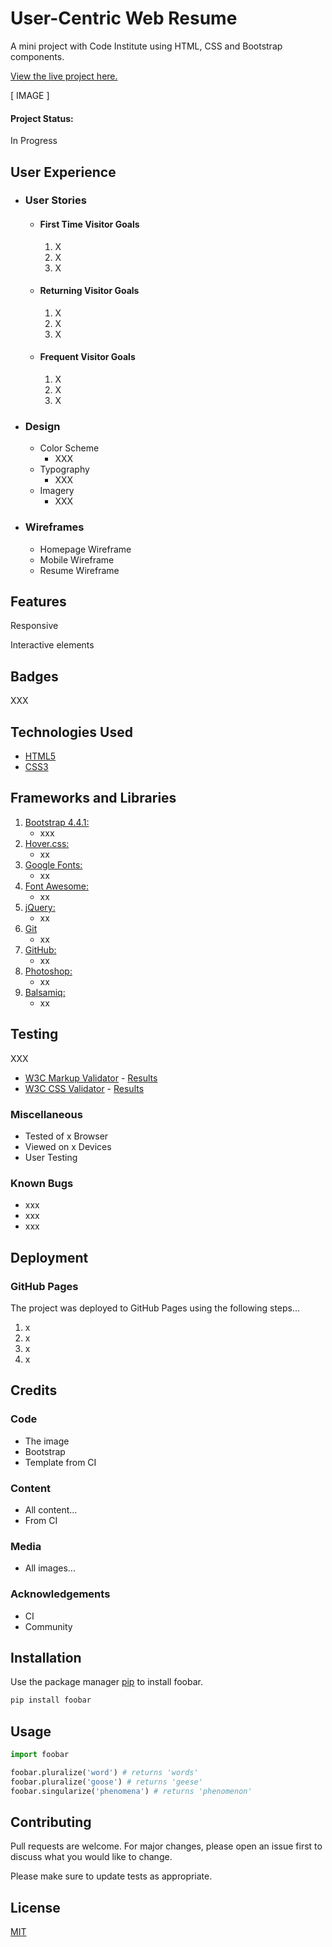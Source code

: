 # User-Centric Web Resume

A mini project with Code Institute using HTML, CSS and Bootstrap components.

[View the live project here.](https://israelias.github.io/ci-uc-resume/)

[ IMAGE ]

#### Project Status: 

In Progress

## User Experience

- ### User Stories

  - #### First Time Visitor Goals

    1. X
    2. X
    3. X

  - #### Returning Visitor Goals

    1. X
    2. X
    3. X

  - #### Frequent Visitor Goals

    1. X
    2. X
    3. X

- ### Design

  - Color Scheme
    - XXX
  - Typography
    - XXX
  - Imagery
    - XXX

- ### Wireframes

  - Homepage Wireframe
  - Mobile Wireframe
  - Resume Wireframe

## Features

Responsive

Interactive elements

## Badges

XXX

## Technologies Used

-   [HTML5](https://en.wikipedia.org/wiki/HTML5)
-   [CSS3](https://en.wikipedia.org/wiki/Cascading_Style_Sheets)

## Frameworks and Libraries

1. [Bootstrap 4.4.1:](https://getbootstrap.com/docs/4.4/getting-started/introduction/)
    - xxx
1. [Hover.css:](https://ianlunn.github.io/Hover/)
    - xx
1. [Google Fonts:](https://fonts.google.com/)
    - xx
1. [Font Awesome:](https://fontawesome.com/)
    - xx
1. [jQuery:](https://jquery.com/)
    - xx
1. [Git](https://git-scm.com/)
    - xx
1. [GitHub:](https://github.com/)
    - xx
1. [Photoshop:](https://www.adobe.com/ie/products/photoshop.html)
    - xx
1. [Balsamiq:](https://balsamiq.com/)
    - xx

## Testing

XXX

-   [W3C Markup Validator](https://jigsaw.w3.org/css-validator/#validate_by_input) - [Results](https://github.com/)
-   [W3C CSS Validator](https://jigsaw.w3.org/css-validator/#validate_by_input) - [Results](https://github.com/)

### Miscellaneous 

- Tested of x Browser
- Viewed on x Devices
- User Testing

### Known Bugs

- xxx
- xxx
- xxx

## Deployment

### GitHub Pages

The project was deployed to GitHub Pages using the following steps...

1. x
2. x
3. x
4. x

## Credits

### Code

- The image
- Bootstrap
- Template from CI

### Content

- All content...
- From CI

### Media

- All images...

### Acknowledgements

- CI
- Community

## Installation

Use the package manager [pip](https://pip.pypa.io/en/stable/) to install foobar.

```bash
pip install foobar
```

## Usage

```python
import foobar

foobar.pluralize('word') # returns 'words'
foobar.pluralize('goose') # returns 'geese'
foobar.singularize('phenomena') # returns 'phenomenon'
```

## Contributing
Pull requests are welcome. For major changes, please open an issue first to discuss what you would like to change.

Please make sure to update tests as appropriate.

## License
[MIT](https://choosealicense.com/licenses/mit/)